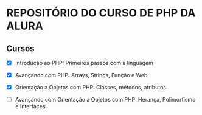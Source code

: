 # REPOSITÓRIO DO CURSO DE PHP DA ALURA

## Cursos 

- [x] Introdução ao PHP: Primeiros passos com a linguagem

- [x] Avançando com PHP: Arrays, Strings, Função e Web

- [x] Orientação a Objetos com PHP: Classes, métodos, atributos

- [ ] Avançando com Orientação a Objetos com PHP: Herança, Polimorfismo e Interfaces
